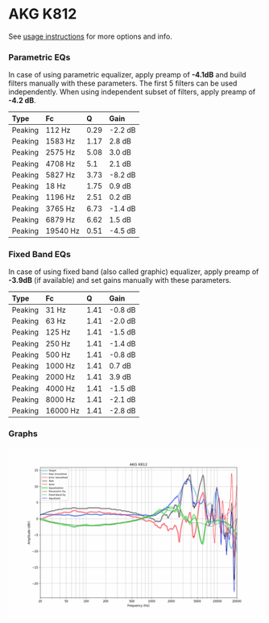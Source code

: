 # AKG K812
See [usage instructions](https://github.com/jaakkopasanen/AutoEq#usage) for more options and info.

### Parametric EQs
In case of using parametric equalizer, apply preamp of **-4.1dB** and build filters manually
with these parameters. The first 5 filters can be used independently.
When using independent subset of filters, apply preamp of **-4.2 dB**.

| Type    | Fc       |    Q | Gain    |
|:--------|:---------|:-----|:--------|
| Peaking | 112 Hz   | 0.29 | -2.2 dB |
| Peaking | 1583 Hz  | 1.17 | 2.8 dB  |
| Peaking | 2575 Hz  | 5.08 | 3.0 dB  |
| Peaking | 4708 Hz  | 5.1  | 2.1 dB  |
| Peaking | 5827 Hz  | 3.73 | -8.2 dB |
| Peaking | 18 Hz    | 1.75 | 0.9 dB  |
| Peaking | 1196 Hz  | 2.51 | 0.2 dB  |
| Peaking | 3765 Hz  | 6.73 | -1.4 dB |
| Peaking | 6879 Hz  | 6.62 | 1.5 dB  |
| Peaking | 19540 Hz | 0.51 | -4.5 dB |

### Fixed Band EQs
In case of using fixed band (also called graphic) equalizer, apply preamp of **-3.9dB**
(if available) and set gains manually with these parameters.

| Type    | Fc       |    Q | Gain    |
|:--------|:---------|:-----|:--------|
| Peaking | 31 Hz    | 1.41 | -0.8 dB |
| Peaking | 63 Hz    | 1.41 | -2.0 dB |
| Peaking | 125 Hz   | 1.41 | -1.5 dB |
| Peaking | 250 Hz   | 1.41 | -1.4 dB |
| Peaking | 500 Hz   | 1.41 | -0.8 dB |
| Peaking | 1000 Hz  | 1.41 | 0.7 dB  |
| Peaking | 2000 Hz  | 1.41 | 3.9 dB  |
| Peaking | 4000 Hz  | 1.41 | -1.5 dB |
| Peaking | 8000 Hz  | 1.41 | -2.1 dB |
| Peaking | 16000 Hz | 1.41 | -2.8 dB |

### Graphs
![](./AKG%20K812.png)